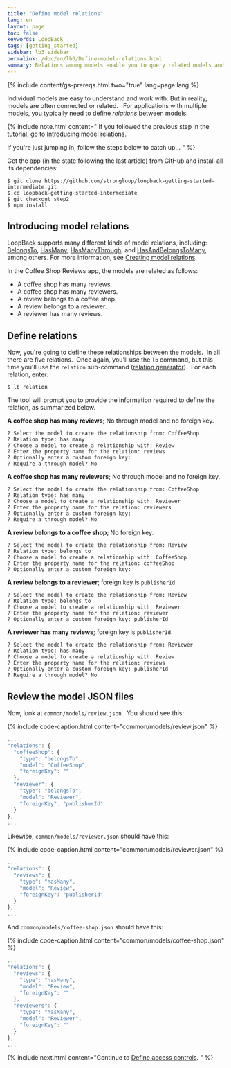 ```yaml
---
title: "Define model relations"
lang: en
layout: page
toc: false
keywords: LoopBack
tags: [getting_started]
sidebar: lb3_sidebar
permalink: /doc/en/lb3/Define-model-relations.html
summary: Relations among models enable you to query related models and perform corresponding validations.
---
```


{% include content/gs-prereqs.html two="true" lang=page.lang %}

Individual models are easy to understand and work with. But in reality, models are often connected or related.   For applications with multiple models, you typically need to define _relations_ between models.  

{% include note.html content="
If you followed the previous step in the tutorial, go to [Introducing model relations](#introducing-model-relations).

If you're just jumping in, follow the steps below to catch up...
" %}

Get the app (in the state following the last article) from GitHub and install all its dependencies:

```
$ git clone https://github.com/strongloop/loopback-getting-started-intermediate.git
$ cd loopback-getting-started-intermediate
$ git checkout step2
$ npm install
```

## Introducing model relations

LoopBack supports many different kinds of model relations, including: [BelongsTo](BelongsTo-relations), [HasMany](HasMany-relations), [HasManyThrough](HasManyThrough-relations), and [HasAndBelongsToMany](HasAndBelongsToMany-relations), among others. For more information, see [Creating model relations](Creating-model-relations).

In the Coffee Shop Reviews app, the models are related as follows:

*   A coffee shop has many reviews.
*   A coffee shop has many reviewers.
*   A review belongs to a coffee shop.
*   A review belongs to a reviewer.
*   A reviewer has many reviews.

## Define relations

Now, you're going to define these relationships between the models.  In all there are five relations.  Once again, you'll use the `lb` command, but this time you'll use the `relation` sub-command ([relation generator](Relation-generator)).  For each relation, enter:

```
$ lb relation
```

The tool will prompt you to provide the information required to define the relation, as summarized below.

**A coffee shop has many reviews**; No through model and no foreign key.

```
? Select the model to create the relationship from: CoffeeShop
? Relation type: has many
? Choose a model to create a relationship with: Review
? Enter the property name for the relation: reviews
? Optionally enter a custom foreign key:
? Require a through model? No
```

**A coffee shop has many reviewers**; No through model and no foreign key.

```
? Select the model to create the relationship from: CoffeeShop
? Relation type: has many
? Choose a model to create a relationship with: Reviewer
? Enter the property name for the relation: reviewers
? Optionally enter a custom foreign key:
? Require a through model? No
```

**A review belongs to a coffee shop**; No foreign key.

```
? Select the model to create the relationship from: Review
? Relation type: belongs to
? Choose a model to create a relationship with: CoffeeShop
? Enter the property name for the relation: coffeeShop
? Optionally enter a custom foreign key:
```

**A review belongs to a reviewer**; foreign key is `publisherId`.

```
? Select the model to create the relationship from: Review
? Relation type: belongs to
? Choose a model to create a relationship with: Reviewer
? Enter the property name for the relation: reviewer
? Optionally enter a custom foreign key: publisherId
```

**A reviewer has many reviews**; foreign key is `publisherId`.

```
? Select the model to create the relationship from: Reviewer
? Relation type: has many
? Choose a model to create a relationship with: Review
? Enter the property name for the relation: reviews
? Optionally enter a custom foreign key: publisherId
? Require a through model? No
```

## Review the model JSON files

Now, look at `common/models/review.json`.  You should see this:

{% include code-caption.html content="common/models/review.json" %}
```javascript
...
"relations": {
  "coffeeShop": {
    "type": "belongsTo",
    "model": "CoffeeShop",
    "foreignKey": ""
  },
  "reviewer": {
    "type": "belongsTo",
    "model": "Reviewer",
    "foreignKey": "publisherId"
  }
},
...
```

Likewise, `common/models/reviewer.json` should have this:

{% include code-caption.html content="common/models/reviewer.json" %}
```javascript
...
"relations": {
  "reviews": {
    "type": "hasMany",
    "model": "Review",
    "foreignKey": "publisherId"
  }
},
...
```

And `common/models/coffee-shop.json` should have this:

{% include code-caption.html content="common/models/coffee-shop.json" %}
```javascript
...
"relations": {
  "reviews": {
    "type": "hasMany",
    "model": "Review",
    "foreignKey": ""
  },
  "reviewers": {
    "type": "hasMany",
    "model": "Reviewer",
    "foreignKey": ""
  }
},
...
```

{% include next.html content="Continue to [Define access controls](Define-access-controls.html).
" %}
